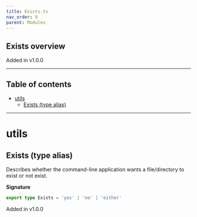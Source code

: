 ```yaml
---
title: Exists.ts
nav_order: 9
parent: Modules
---
```


## Exists overview

Added in v1.0.0

---

<h2 class="text-delta">Table of contents</h2>

- [utils](#utils)
  - [Exists (type alias)](#exists-type-alias)

---

# utils

## Exists (type alias)

Describes whether the command-line application wants a file/directory to
exist or not exist.

**Signature**

```ts
export type Exists = 'yes' | 'no' | 'either'
```

Added in v1.0.0

